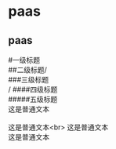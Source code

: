 paas
======
paas
------
#一级标题<br>
##二级标题/<br>
###三级标题<br>/
####四级标题<br/>
#####五级标题</br>
这是普通文本<br>\
这是普通文本\<br>
这是普通文本<br>
这是普通文本<br>
